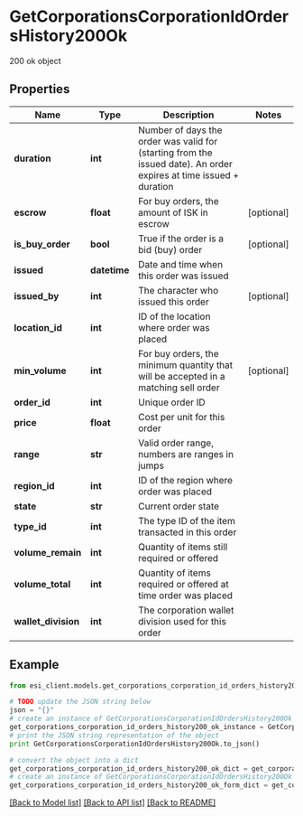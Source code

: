 # GetCorporationsCorporationIdOrdersHistory200Ok

200 ok object

## Properties

Name | Type | Description | Notes
------------ | ------------- | ------------- | -------------
**duration** | **int** | Number of days the order was valid for (starting from the issued date). An order expires at time issued + duration | 
**escrow** | **float** | For buy orders, the amount of ISK in escrow | [optional] 
**is_buy_order** | **bool** | True if the order is a bid (buy) order | [optional] 
**issued** | **datetime** | Date and time when this order was issued | 
**issued_by** | **int** | The character who issued this order | [optional] 
**location_id** | **int** | ID of the location where order was placed | 
**min_volume** | **int** | For buy orders, the minimum quantity that will be accepted in a matching sell order | [optional] 
**order_id** | **int** | Unique order ID | 
**price** | **float** | Cost per unit for this order | 
**range** | **str** | Valid order range, numbers are ranges in jumps | 
**region_id** | **int** | ID of the region where order was placed | 
**state** | **str** | Current order state | 
**type_id** | **int** | The type ID of the item transacted in this order | 
**volume_remain** | **int** | Quantity of items still required or offered | 
**volume_total** | **int** | Quantity of items required or offered at time order was placed | 
**wallet_division** | **int** | The corporation wallet division used for this order | 

## Example

```python
from esi_client.models.get_corporations_corporation_id_orders_history200_ok import GetCorporationsCorporationIdOrdersHistory200Ok

# TODO update the JSON string below
json = "{}"
# create an instance of GetCorporationsCorporationIdOrdersHistory200Ok from a JSON string
get_corporations_corporation_id_orders_history200_ok_instance = GetCorporationsCorporationIdOrdersHistory200Ok.from_json(json)
# print the JSON string representation of the object
print GetCorporationsCorporationIdOrdersHistory200Ok.to_json()

# convert the object into a dict
get_corporations_corporation_id_orders_history200_ok_dict = get_corporations_corporation_id_orders_history200_ok_instance.to_dict()
# create an instance of GetCorporationsCorporationIdOrdersHistory200Ok from a dict
get_corporations_corporation_id_orders_history200_ok_form_dict = get_corporations_corporation_id_orders_history200_ok.from_dict(get_corporations_corporation_id_orders_history200_ok_dict)
```
[[Back to Model list]](../README.md#documentation-for-models) [[Back to API list]](../README.md#documentation-for-api-endpoints) [[Back to README]](../README.md)


